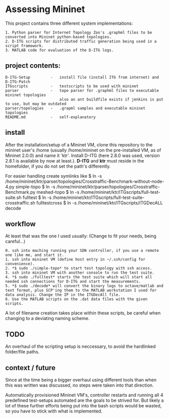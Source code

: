 # Assessing Mininet

This project contains three different system implementations:

    1. Python parser for Internet Topology Zoo's .graphml files to be converted into Mininet python-based topologies.
    2. D-ITG scripts for distributed traffic generation being used in a script framework.
    3. MATLAB code for evaluation of the D-ITG logs.

## project contents:

    D-ITG-Setup         -   install file (install ITG from internet) and D-ITG-Patch
    ITGscripts          -   testscripts to be used with mininet
    parser              -   topo parser for .graphml files to executable mininet topologies
                            also an ant buildfile exists if jenkins is put to use, but may be outdated
    parser/topologies   -   .grapml samples and executable mininet topologies
    README.md           -   self-explanatory

## install

After the installation/setup of a Mininet VM, clone this repository to the mininet user's /home (usually /home/mininet on the pre-installed VM, as of Mininet 2.0.0) and name it 'ktr'. Install D-ITG (here 2.8.0 was used, version 2.8.1 is available by now at least.). **D-ITG** and **ktr** must reside in the homefolder, if you do not set the path's differently.

For easier handling create symlinks like 
    $ ln -s /home/mininet/ktr/parser/topologies/Crosstraffic-Benchmark-without-node-4.py simple-topo
    $ ln -s /home/mininet/ktr/parser/topologies/Crosstraffic-Benchmark.py meshed-topo
    $ ln -s /home/mininet/ktr/ITGscripts/full-test-suite.sh fulltest
    $ ln -s /home/mininet/ktr/ITGscripts/full-test-suite-crosstraffic.sh fulltestcross
    $ ln -s /home/mininet/ktr/ITGscripts/ITGDecALL decode

## workflow

At least that was the one I used usually: (Change to fit your needs, being careful...)

    0. ssh into maching running your SDN controller, if you use a remote one like me, and start it.
    1. ssh into mininet VM (define host entry in ~/.ssh/config for convenience).
    2. *$ sudo ./simple-topo* to start test topology with ssh access.
    3. ssh into mininet VM with another console to run the test suite.
    4. *$ sudo ./fulltest* starts the test suite which will start all needed ssh connections for D-ITG and start the measurements.
    5. *$ sudo ./decode* will convert the binary logs to octave/matlab and text format, plus SCP'ing them to the MATLAB workstation I used for data analysis. Change the IP in the ITGDecAll file.
    6. Use the MATLAB scripts on the .dat data files with the given scripts.

A lot of filename creation takes place within these scripts, be careful when changing to a deviating naming scheme.

## TODO

An overhaul of the scripting setup is neccessary, to avoid the hardlinked folder/file paths.

## context / future

Since at the time being a bigger overhaul using different tools than when this was written was discussed, 
no steps were taken into that direction. 

Automatically provisioned Mininet VM's, controller restarts and running all 4 predefined test-setups automated 
are the goals to be strived for. But likely a lot of these further efforts being put into the bash scripts 
would be wasted, so you have to stick with what is implemented.

